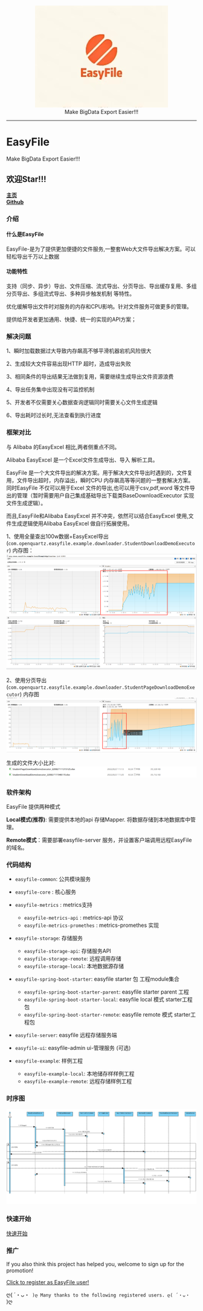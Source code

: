 <div align=center><img src="/doc/image/logo.jpg"/></div>

<div align=center> Make BigData Export Easier!!! </div>

-------

# EasyFile

Make BigData Export Easier!!!

## 欢迎Star!!!

**[主页](https://svnlab.github.io/)** \
**[Github](https://github.com/openquartz/easy-file)**

### 介绍

#### 什么是EasyFile

EasyFile-是为了提供更加便捷的文件服务,一整套Web大文件导出解决方案。可以轻松导出千万以上数据

#### 功能特性

支持（同步、异步）导出、文件压缩、流式导出、分页导出、导出缓存复用、多组分页导出、多组流式导出、多种异步触发机制 等特性。

优化缓解导出文件时对服务的内存和CPU影响。针对文件服务可做更多的管理。

提供给开发者更加通用、快捷、统一的实现的API方案；

### 解决问题

1、瞬时加载数据过大导致内存飙高不够平滑机器宕机风险很大

2、生成较大文件容易出现HTTP 超时，造成导出失败

3、相同条件的导出结果无法做到复用，需要继续生成导出文件资源浪费

4、导出任务集中出现没有可监控机制

5、开发者不仅需要关心数据查询逻辑同时需要关心文件生成逻辑

6、导出耗时过长时,无法查看到执行进度

### 框架对比

与 Alibaba 的EasyExcel 相比,两者侧重点不同。

Alibaba EasyExcel 是一个Excel文件生成导出、导入 解析工具。

EasyFile 是一个大文件导出的解决方案。用于解决大文件导出时遇到的，文件复用，文件导出超时，内存溢出，瞬时CPU 内存飙高等等问题的一整套解决方案。
同时EasyFile 不仅可以用于Excel
文件的导出,也可以用于csv,pdf,word 等文件导出的管理（暂时需要用户自己集成基础导出下载类BaseDownloadExecutor 实现文件生成逻辑）。

而且,EasyFile和Alibaba EasyExcel 并不冲突，依然可以结合EasyExcel 使用,文件生成逻辑使用Alibaba EasyExcel 做自行拓展使用。

1、使用全量查出100w数据+EasyExcel导出(`com.openquartz.easyfile.example.downloader.StudentDownloadDemoExecutor`)
内存图：
![全量导出+EasyExcel](./doc/image/FullDownloadMemory.png)

2、使用分页导出(`com.openquartz.easyfile.example.downloader.StudentPageDownloadDemoExecutor`)
内存图
![分页导出](./doc/image/PageDownloadMemory.png)

生成的文件大小比对:
![文件大小对比图](./doc/image/PageDownloadSize2FullDownloadSize.png)

### 软件架构

EasyFile 提供两种模式

**Local模式(推荐)**:  需要提供本地的api 存储Mapper. 将数据存储到本地数据库中管理。

**Remote模式**：需要部署easyfile-server 服务，并设置客户端调用远程EasyFile 的域名。

### 代码结构

- `easyfile-common`: 公共模块服务
- `easyfile-core` : 核心服务
- `easyfile-metrics` : metrics支持
    - `easyfile-metrics-api` :  metrics-api 协议
    - `easyfile-metrics-promethes` : metrics-promethes 实现
- `easyfile-storage`: 存储服务
    - `easyfile-storage-api`: 存储服务API
    - `easyfile-storage-remote`: 远程调用存储
    - `easyfile-storage-local`: 本地数据源存储

- `easyfile-spring-boot-starter`: easyfile starter 包 工程module集合
    - `easyfile-spring-boot-starter-parent`: easyfile starter parent 工程
    - `easyfile-spring-boot-starter-local`: easyfile local 模式 starter工程包
    - `easyfile-spring-boot-starter-remote`: easyfile remote 模式 starter工程包

- `easyfile-server`: easyfile 远程存储服务端

- `easyfile-ui`: easyfile-admin ui-管理服务 (可选)

- `easyfile-example`: 样例工程
    - `easyfile-example-local`: 本地储存样样例工程
    - `easyfile-example-remote`: 远程存储样例工程

### 时序图

![下载时序图](./doc/image/sequence.png)

### 快速开始

[快速开始](doc/QuickStart.md)

### 推广

If you also think this project has helped you, welcome to sign up for the promotion!

[Click to register as EasyFile user!](https://github.com/svnlab/easy-file/issues/1)

ღ( ´・ᴗ・` )ღ Many thanks to the following registered users. ღ( ´・ᴗ・` )ღ
